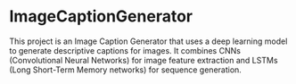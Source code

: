 # ImageCaptionGenerator
This project is an Image Caption Generator that uses a deep learning model to generate descriptive captions for images. It combines CNNs (Convolutional Neural Networks) for image feature extraction and LSTMs (Long Short-Term Memory networks) for sequence generation.
